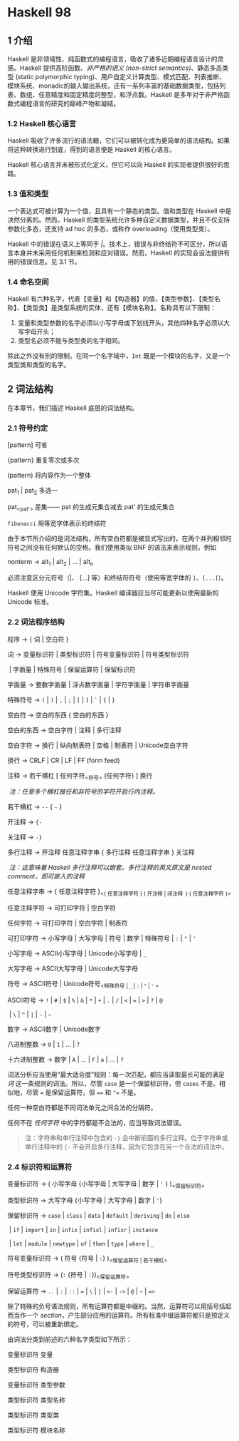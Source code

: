 # Haskell 98

## 1    介绍

Haskell 是非领域性、纯函数式的编程语言，吸收了诸多近期编程语言设计的灵感。Haskell 提供高阶函数、*非严格的语义 (non-strict semantics)*、静态多态类型 (static polymorphic typing)、用户自定义计算类型、模式匹配、列表推断、模块系统、monadic的输入输出系统，还有一系列丰富的基础数据类型，包括列表、数组、任意精度和固定精度的整型，和浮点数。Haskell 是多年对于非严格函数式编程语言的研究的巅峰产物和凝结。

### 1.2    Haskell 核心语言

Haskell 吸收了许多流行的语法糖，它们可以被转化成为更简单的语法结构。如果将这种转换进行到底，得到的语言便是 Haskell 的核心语言。

Haskell 核心语言并未被形式化定义，但它可以向 Haskell 的实现者提供很好的思路。

### 1.3    值和类型

一个表达式可被计算为一个值，且具有一个静态的类型。值和类型在 Haskell 中是决然分离的。然而，Haskell 的类型系统允许多种自定义数据类型，并且不仅支持参数化多态，还支持 ad hoc 的多态，或称作 overloading（使用类型类）。

Haskell 中的错误在语义上等同于 _|_。技术上，错误与非终结符不可区分，所以语言本身并未采用任何机制来检测和应对错误。然而，Haskell 的实现会设法提供有用的错误信息。见 3.1 节。

### 1.4    命名空间

Haskell 有六种名字，代表【变量】和【构造器】的值、【类型参数】、【类型名称】、【类型类】是类型系统的实体，还有【模块名称】。名称具有以下限制：

1. 变量和类型参数的名字必须以小写字母或下划线开头，其他四种名字必须以大写字母开头；
2. 类型名必须不能与类型类的名字相同。

除此之外没有别的限制。在同一个名字域中，`Int` 既是一个模块的名字，又是一个类型类和类型的名字。

## 2    词法结构

在本章节，我们描述 Haskell 底层的词法结构。

### 2.1    符号约定

[pattern]     可省

{pattern}     重复零次或多次

(pattern)      将内容作为一个整体

pat<sub>1</sub> | pat<sub>2</sub>  多选一

pat<sub>&lt;pat'&gt;</sub>       差集—— pat 的生成元集合减去 pat' 的生成元集合

`fibonacci` 用等宽字体表示的终结符



由于本节所介绍的是词法结构，所有空白符都是被显式写出的，在两个并列相邻的符号之间没有任何默认的空格。我们使用类似 BNF 的语法来表示规则，例如

nonterm    ->  alt<sub>1</sub> | alt<sub>2</sub> | ... | alt<sub>n</sub>

必须注意区分元符号（|、 [...] 等）和终结符符号（使用等宽字体的 `|`、`[...]`）。

Haskell 使用 Unicode 字符集。Haskell 编译器应当尽可能更新以使用最新的 Unicode 标准。

### 2.2    词法程序结构

程序     ->  { 词 | 空白符 }

词         ->  变量标识符 | 类型标识符 | 符号变量标识符 | 符号类型标识符

​              |  字面量 | 特殊符号 | 保留运算符 | 保留标识符 

字面量  ->  整数字面量 | 浮点数字面量 | 字符字面量 | 字符串字面量

特殊符号 ->  `(` | `)` | `,` | `;` | `[` | `]` | `` ` `` | `{` | `}`

空白符  ->  空白的东西 { 空白的东西 }

空白的东西 ->  空白字符 | 注释 | 多行注释

空白字符 ->  换行 | 纵向制表符 | 空格 | 制表符 | Unicode空白字符

换行      ->  CRLF | CR | LF | FF (form feed)

注释      ->  若干横杠 [ 任何字符<sub>&lt;符号&gt;</sub> {任何字符} ] 换行

​    *注：任意多个横杠接任和非符号的字符开启行内注释。*

若干横杠 ->  `--` { `-` }

开注释  ->  `{-`

关注释  ->  `-}`

多行注释 -> 开注释 任意注释字串 { 多行注释 任意注释字串 } 关注释

​    *注：这意味着 Haskell 多行注释可以嵌套。多行注释的英文原文是 nested comment，即可嵌入的注释*

任意注释字串 ->  { 任意注释字符 }<sub>&lt;{ 任意注释字符 } ( 开注释 | 闭注释  ) { 任意注释字符 }&gt;</sub>

任意注释字符 ->  可打印字符 | 空白字符

任何字符 ->  可打印字符 | 空白字符 | 制表符

可打印字符 ->  小写字母 | 大写字母 | 符号 | 数字 | 特殊符号 | `:` | `"` | `'`

小写字母 -> ASCII小写字母 | Unicode小写字母 | `_`

大写字母 -> ASCII大写字母 | Unicode大写字母

符号     -> ASCII符号 | Unicode符号<sub>&lt;特殊符号 | `_` | `:` | `"` | `'` &gt;</sub>

ASCII符号 -> `!` | `#` | `$` | `%` | `&` | `*` | `+` | `.` | `/` | `<` | `=` | `>` | `?` | `@`

​                   | `\` | `^` | `|` | `-` | `~`

数字    ->  ASCII数字 | Unicode数字

八进制整数 -> `0` | `1` | ... | `7`

十六进制整数 -> 数字 | `A` | ... | `F` | `a` | ... | `f`



词法分析应当使用“最大适合度”规则：每一次匹配，都应当读取最长可能的满足 *词* 这一条规则的词法。所以，尽管 `case` 是一个保留标识符，但 `cases` 不是。相似地，尽管 `=` 是保留运算符，但 `==` 和 `"=` 不是。

任何一种空白符都是不同词法单元之间合法的分隔符。

任何不在 *任何字符* 中的字符都是不合法的，应当导致词法错误。

>  注：字符串和单行注释中包含的 `-}` 会中断前面的多行注释。位于字符串或单行注释中的 `{-` 不会开启多行注释，因为它包含在另一个合法的词法中。

### 2.4    标识符和运算符

变量标识符    ->  ( 小写字母 {小写字母 | 大写字母 | 数字 | `'` } )<sub>&lt;保留标识符&gt;</sub>

类型标识符    ->  大写字母 {小写字母 | 大写字母 | 数字 | `'`}

保留标识符    ->  `case` | `class` | `data` | `default` | `deriving` | `do` | `else`

​                        |  `if` | `import` | `in` | `infix` | `infixl` | `infixr` | `instance`

​                        |  `let` | `module` | `newtype` | `of` | `then` | `type` | `where` | `_`

符号变量标识符 ->  ( 符号 {符号 | `:`} )<sub>&lt;保留运算符 | 若干横杠&gt;</sub>

符号类型标识符 ->  (`:` {符号 | `:`})<sub>&lt;保留运算符&gt;</sub>

保留运算符    ->  `..` | `:` | `::` | `=` | `\` | `|` | `<-` | `->` | `@` | `~` | `=>`

除了特殊的负号语法规则，所有运算符都是中缀的。当然，运算符可以用括号括起而当作一个 *section*，产生部分应用的运算符。所有标准中缀运算符都只是预定义的符号，可以被重新绑定。



由词法分类到前述的六种名字类型如下所示：

变量标识符                             变量

类型标识符                             构造器

变量标识符                             类型参数

类型标识符                             类型名称

类型标识符                             类型类

类型标识符                             模块名称


